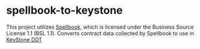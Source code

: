 # spellbook-to-keystone

This project utilizes [Spellbook](https://github.com/duneanalytics/spellbook), which is licensed under the Business Source License 1.1 (BSL 1.1).
Converts contract data collected by Spellbook to use in [KeyStone DDT](https://guide.keyst.one/docs/e698ed37-2754-45e1-bb0c-61fe9b47b61e)
